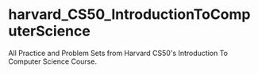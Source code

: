 # harvard_CS50_IntroductionToComputerScience
All Practice and Problem Sets from Harvard CS50's Introduction To Computer Science Course.
